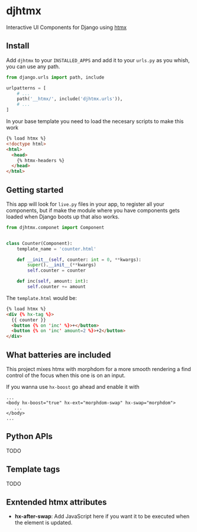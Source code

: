 # djhtmx

Interactive UI Components for Django using [htmx](https://htmx.org)

## Install

Add `djhtmx` to your `INSTALLED_APPS` and add it to your `urls.py` as you whish, you can use any path.

```python
from django.urls import path, include

urlpatterns = [
    # ...
    path('__htmx/', include('djhtmx.urls')),
    # ...
]
```

In your base template you need to load the necesary scripts to make this work

```html
{% load htmx %}
<!doctype html>
<html>
  <head>
    {% htmx-headers %}
  </head>
</html>
```

## Getting started

This app will look for `live.py` files in your app, to register all your components, but if make the module where you have components gets loaded when Django boots up that also works.

```python
from djhtmx.componet import Component


class Counter(Component):
    template_name = 'counter.html'

    def __init__(self, counter: int = 0, **kwargs):
        super().__init__(**kwargs)
        self.counter = counter

    def inc(self, amount: int):
        self.counter += amount
```

The `template.html` would be:

```html
{% load htmx %}
<div {% hx-tag %}>
  {{ counter }}
  <button {% on 'inc' %}>+</button>
  <button {% on 'inc' amount=2 %}>+2</button>
</div>
```

## What batteries are included

This project mixes htmx with morphdom for a more smooth rendering a find control of the focus when this one is on an input.

If you wanna use `hx-boost` go ahead and enable it with

```
...
<body hx-boost="true" hx-ext="morphdom-swap" hx-swap="morphdom">
   ...
</body>
...
```

## Python APIs

TODO

## Template tags

TODO

## Exntended htmx attributes

- **hx-after-swap**: Add JavaScript here if you want it to be executed when the element is updated.
